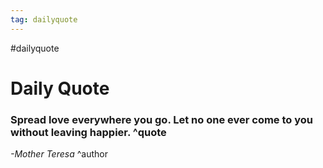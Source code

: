 ```yaml
---
tag: dailyquote
---
```


#dailyquote

# Daily Quote

### Spread love everywhere you go. Let no one ever come to you without leaving happier. ^quote
*-Mother Teresa* ^author

